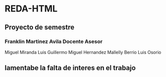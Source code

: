 # REDA-HTML
## Proyecto de semestre
### Franklin Martinez Avila Docente Asesor
Miguel Miranda
Luis Guillermo
Miguel Hernandez
Mallelly Berrio
Luis Osorio
## lamentabe la falta de interes en el trabajo